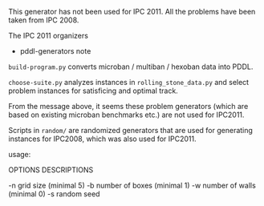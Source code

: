 This generator has not been used for IPC 2011.
All the problems have been taken from IPC 2008.

The IPC 2011 organizers



* pddl-generators note

`build-program.py` converts microban / multiban / hexoban data into PDDL.

`choose-suite.py` analyzes instances in `rolling_stone_data.py` and
select problem instances for satisficing and optimal track.

From the message above, it seems these problem generators (which are based on existing microban benchmarks etc.)
are not used for IPC2011.



Scripts in `random/` are randomized generators that are used for generating
instances for IPC2008, which was also used for IPC2011.


usage:

OPTIONS   DESCRIPTIONS

-n <num>    grid size (minimal 5)
-b <num>    number of boxes (minimal 1)
-w <num>    number of walls (minimal 0)
-s <num>    random seed

